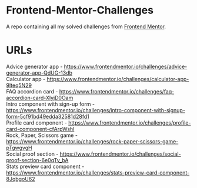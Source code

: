# Frontend-Mentor-Challenges
A repo containing all my solved challenges from [Frontend Mentor](https://www.frontendmentor.io).

# URLs
Advice generator app - https://www.frontendmentor.io/challenges/advice-generator-app-QdUG-13db  
Calculator app - https://www.frontendmentor.io/challenges/calculator-app-9lteq5N29  
FAQ accordion card - https://www.frontendmentor.io/challenges/faq-accordion-card-XlyjD0Oam  
Intro component with sign-up form - https://www.frontendmentor.io/challenges/intro-component-with-signup-form-5cf91bd49edda32581d28fd1  
Profile card component - https://www.frontendmentor.io/challenges/profile-card-component-cfArpWshl  
Rock, Paper, Scissors game - https://www.frontendmentor.io/challenges/rock-paper-scissors-game-pTgwgvgH  
Social proof section - https://www.frontendmentor.io/challenges/social-proof-section-6e0qTv_bA  
Stats preview card component - https://www.frontendmentor.io/challenges/stats-preview-card-component-8JqbgoU62  
